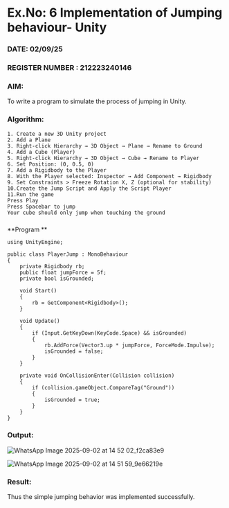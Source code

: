 # Ex.No: 6  Implementation of Jumping  behaviour- Unity
### DATE: 02/09/25                                                                            
### REGISTER NUMBER : 212223240146
### AIM: 
To write a program to simulate the process of jumping in Unity.
### Algorithm:
```
1. Create a new 3D Unity project
2. Add a Plane
3. Right-click Hierarchy → 3D Object → Plane → Rename to Ground
4. Add a Cube (Player)
5. Right-click Hierarchy → 3D Object → Cube → Rename to Player
6. Set Position: (0, 0.5, 0)
7. Add a Rigidbody to the Player
8. With the Player selected: Inspector → Add Component → Rigidbody
9. Set Constraints > Freeze Rotation X, Z (optional for stability)
10.Create the Jump Script and Apply the Script Player
11.Run the game
Press Play
Press Spacebar to jump
Your cube should only jump when touching the ground
```
###
**Program **
```
using UnityEngine;

public class PlayerJump : MonoBehaviour
{
    private Rigidbody rb;
    public float jumpForce = 5f;
    private bool isGrounded;

    void Start()
    {
        rb = GetComponent<Rigidbody>();
    }

    void Update()
    {
        if (Input.GetKeyDown(KeyCode.Space) && isGrounded)
        {
            rb.AddForce(Vector3.up * jumpForce, ForceMode.Impulse);
            isGrounded = false;
        }
    }

    private void OnCollisionEnter(Collision collision)
    {
        if (collision.gameObject.CompareTag("Ground"))
        {
            isGrounded = true;
        }
    }
}
```
### Output:



![WhatsApp Image 2025-09-02 at 14 52 02_f2ca83e9](https://github.com/user-attachments/assets/67deb44c-8447-408f-a09b-d4c222a1d75a)


![WhatsApp Image 2025-09-02 at 14 51 59_9e66219e](https://github.com/user-attachments/assets/00deb99d-8051-4072-9ea6-fe3963e6bf85)




### Result:
Thus the simple jumping behavior was implemented successfully.
